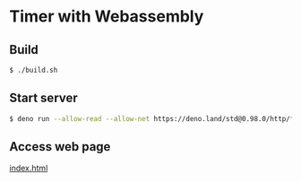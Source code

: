 # Timer with Webassembly

## Build
```bash
$ ./build.sh
```

## Start server
```bash
$ deno run --allow-read --allow-net https://deno.land/std@0.98.0/http/file_server.ts
```

## Access web page
[index.html](http://0.0.0.0:4507/public)

